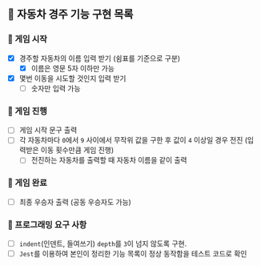 ## 🚗 자동차 경주 기능 구현 목록

### 📌 게임 시작

- [x] 경주할 자동차의 이름 입력 받기 (쉼표를 기준으로 구분)
  - [x] 이름은 영문 5자 이하만 가능
- [x] 몇번 이동을 시도할 것인지 입력 받기
  - [ ] 숫자만 입력 가능

### 📌 게임 진행

- [ ] 게임 시작 문구 출력
- [ ] 각 자동차마다 `0`에서 `9` 사이에서 무작위 값을 구한 후 값이 `4` 이상일 경우 전진 (입력받은 이동 횟수만큼 게임 진행)
  - [ ] 전진하는 자동차를 출력할 때 자동차 이름을 같이 출력

### 📌 게임 완료

- [ ] 최종 우승자 출력 (공동 우승자도 가능)

### 📌 프로그래밍 요구 사항

- [ ] `indent`(인덴트, 들여쓰기) `depth`를 `3`이 넘지 않도록 구현.
- [ ] `Jest`를 이용하여 본인이 정리한 기능 목록이 정상 동작함을 테스트 코드로 확인
